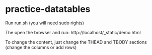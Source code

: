 # practice-datatables

Run run.sh (you will need sudo rights)

The open the browser and run: http://localhost/_static/demo.html

To change the content, just change the THEAD and TBODY sections (change the columns or add rows)
